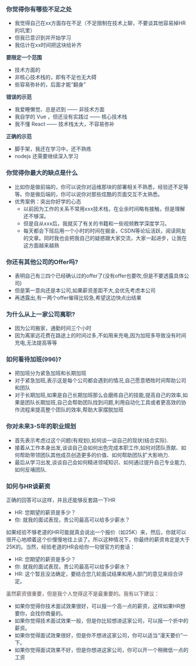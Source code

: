 ### <font style="color:rgb(44, 62, 80);">你觉得你有哪些不足之处</font>
+ <font style="color:rgb(44, 62, 80);">我觉得自己在xx方面存在不足（不足限制在技术上聊，不要谈其他容易掉HR的坑里）</font>
+ <font style="color:rgb(44, 62, 80);">但我已意识到并开始学习</font>
+ <font style="color:rgb(44, 62, 80);">我估计在xx时间把这块给补齐</font>

**<font style="color:rgb(44, 62, 80);">要限定一个范围</font>**

+ <font style="color:rgb(44, 62, 80);">技术方面的</font>
+ <font style="color:rgb(44, 62, 80);">非核心技术栈的，即有不足也无大碍</font>
+ <font style="color:rgb(44, 62, 80);">些容易弥补的，后面才能“翻身”</font>

**<font style="color:rgb(44, 62, 80);">错误的示范</font>**

+ <font style="color:rgb(44, 62, 80);">我爱睡懒觉、总是迟到 —— 非技术方面</font>
+ <font style="color:rgb(44, 62, 80);">我自学的 Vue ，但还没有实践过 —— 核心技术栈</font>
+ <font style="color:rgb(44, 62, 80);">我不懂 React —— 技术栈太大，不容易弥补</font>

**<font style="color:rgb(44, 62, 80);">正确的示范</font>**

+ <font style="color:rgb(44, 62, 80);">脚手架，我还在学习中，还不熟练</font>
+ <font style="color:rgb(44, 62, 80);">nodejs 还需要继续深入学习</font>

### [](https://www.123fe.net/docs/base.html#%E4%BD%A0%E8%A7%89%E5%BE%97%E4%BD%A0%E6%9C%80%E5%A4%A7%E7%9A%84%E7%BC%BA%E7%82%B9%E6%98%AF%E4%BB%80%E4%B9%88)<font style="color:rgb(44, 62, 80);">你觉得你最大的缺点是什么</font>
+ <font style="color:rgb(44, 62, 80);">比如你是做前端的，你可以说你对运维那块的部署相关不熟悉，经验还不足等等。你是做后端的，你可以说你对那些炫酷的页面交互不太熟悉。</font>
+ <font style="color:rgb(44, 62, 80);">优秀案例：突出你好学的心态</font>
    - <font style="color:rgb(44, 62, 80);">以前因为工作的关系不常用xxx技术栈，在业余时间略有接触，但是理解还不够深。</font>
    - <font style="color:rgb(44, 62, 80);">但是自从xxx后，我就买了有关的书籍和一些视频教学深度学习。</font>
    - <font style="color:rgb(44, 62, 80);">每天都会下班后用一个小时的时间在掘金，CSDN等论坛活跃，阅读网友的文章。同时我也会把我自己的疑惑跟大家交流，大家一起进步，让我在这方面越来越熟</font>

### [](https://www.123fe.net/docs/base.html#%E4%BD%A0%E8%BF%98%E6%9C%89%E5%85%B6%E4%BB%96%E5%85%AC%E5%8F%B8%E7%9A%84offer%E5%90%97)<font style="color:rgb(44, 62, 80);">你还有其他公司的Offer吗?</font>
+ <font style="color:rgb(44, 62, 80);">表明自己有三四个已经确认过的offer了(没有offer也要吹,但是不要透露具体公司)</font>
+ <font style="color:rgb(44, 62, 80);">但是第一意向还是本公司,如果薪资差距不大,会优先考虑本公司</font>
+ <font style="color:rgb(44, 62, 80);">再透露出,有一两个offer催得比较急,希望这边快点出结果</font>

### [](https://www.123fe.net/docs/base.html#%E4%B8%BA%E4%BB%80%E4%B9%88%E4%BB%8E%E4%B8%8A%E4%B8%80%E5%AE%B6%E5%85%AC%E5%8F%B8%E7%A6%BB%E8%81%8C)<font style="color:rgb(44, 62, 80);">为什么从上一家公司离职?</font>
+ <font style="color:rgb(44, 62, 80);">因为公司搬家，通勤时间三个小时</font>
+ <font style="color:rgb(44, 62, 80);">因为离家远花费在路途上的时间过多,不如用来充电,因为加班多导致没有时间充电,无法提高等等</font>

### [](https://www.123fe.net/docs/base.html#%E5%A6%82%E4%BD%95%E7%9C%8B%E5%BE%85%E5%8A%A0%E7%8F%AD-996)<font style="color:rgb(44, 62, 80);">如何看待加班(996)?</font>
+ <font style="color:rgb(44, 62, 80);">把加班分为紧急加班和长期加班</font>
+ <font style="color:rgb(44, 62, 80);">对于紧急加班,表示这是每个公司都会遇到的情况,自己愿意牺牲时间帮助公司和团队</font>
+ <font style="color:rgb(44, 62, 80);">对于长期加班,如果是自己长期加班那么会磨练自己的技能,提高自己的效率,如果是团队长期加班,自己会帮助团队找到问题,利用自动化工具或者更高效的协作流程来提高整个团队的效率,帮助大家摆脱加班</font>

### [](https://www.123fe.net/docs/base.html#%E4%BD%A0%E5%AF%B9%E6%9C%AA%E6%9D%A53-5%E5%B9%B4%E7%9A%84%E8%81%8C%E4%B8%9A%E8%A7%84%E5%88%92)<font style="color:rgb(44, 62, 80);">你对未来3-5年的职业规划</font>
+ <font style="color:rgb(44, 62, 80);">首先表示考虑过这个问题(有规划),如何谈一谈自己的现状(结合实际).</font>
+ <font style="color:rgb(44, 62, 80);">接着从工作本身出发,谈谈自己会如何出色完成本职工作,如何对团队贡献、如何帮助带领团队其他成员创造更多的价值、如何帮助团队扩大影响力.</font>
+ <font style="color:rgb(44, 62, 80);">最后从学习出发,谈谈自己会如何精进领域知识、如何通过提升自己专业能力,如何反哺团队.</font>

### [](https://www.123fe.net/docs/base.html#%E5%A6%82%E4%BD%95%E4%B8%8Ehr%E8%B0%88%E8%96%AA%E8%B5%84)<font style="color:rgb(44, 62, 80);">如何与HR谈薪资</font>
<font style="color:rgb(44, 62, 80);">正确的回答可以这样，并且还能够反套路一下HR</font>

+ <font style="color:rgb(44, 62, 80);">HR: 您期望的薪资是多少？</font>
+ <font style="color:rgb(44, 62, 80);">你: 就我的面试表现，贵公司最高可以给多少薪水？</font>

<font style="color:rgb(44, 62, 80);">如果经验不够老道的HR可能就真会说出一个报价（如25K）来，然后，你就可以很开心地顺着这个价慢慢地往上谈了。所以这种情况下，你最终的薪资肯定是大于25K的。当然，经验老道的HR会给你一句很官方的套话：</font>

+ <font style="color:rgb(44, 62, 80);">HR: 您期望的薪资是多少？</font>
+ <font style="color:rgb(44, 62, 80);">你: 就我的面试表现，贵公司最高可以给多少薪水？</font>
+ <font style="color:rgb(44, 62, 80);">HR: 这个暂且没法确定，要结合您几轮面试结果和用人部门的意见来综合评定。</font>

<font style="color:rgb(85, 85, 85);background-color:rgb(255, 249, 249);">虽然薪资很重要，但是我个人觉得这不是最重要的。我有以下建议：</font>

+ <font style="color:rgb(44, 62, 80);">如果你觉得你技术面试效果很好，可以报一个高一点的薪资，这样如果HR想要你，会找你商量的。</font>
+ <font style="color:rgb(44, 62, 80);">如果你觉得技术面试效果一般，但是你比较想进这家公司，可以报一个折中的薪资。</font>
+ <font style="color:rgb(44, 62, 80);">如果你觉得面试效果很好，但是你不想进这家公司，你可以适当“漫天要价”一下。</font>
+ <font style="color:rgb(44, 62, 80);">如果你觉得面试效果不好，但是你想进这家公司，你可以开一个稍微低一点的工资</font>

